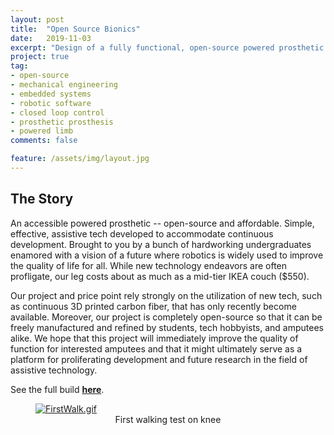 ```yaml
---
layout: post
title:  "Open Source Bionics"
date:   2019-11-03
excerpt: "Design of a fully functional, open-source powered prosthetic knee"
project: true
tag:
- open-source
- mechanical engineering
- embedded systems
- robotic software
- closed loop control
- prosthetic prosthesis
- powered limb
comments: false

feature: /assets/img/layout.jpg
---
```


## The Story

An accessible powered prosthetic -- open-source and affordable. Simple, effective, assistive tech developed to accommodate continuous development. Brought to you by a bunch of hardworking undergraduates enamored with a vision of a future where robotics is widely used to improve the quality of life for all. While new technology endeavors are often profligate, our leg costs about as much as a mid-tier IKEA couch ($550).

Our project and price point rely strongly on the utilization of new tech, such as continuous 3D printed carbon fiber, that has only recently become available. Moreover, our project is completely open-source so that it can be freely manufactured and refined by students, tech hobbyists, and amputees alike. We hope that this project will immediately improve the quality of function for interested amputees and that it might ultimately serve as a platform for proliferating development and future research in the field of assistive technology.

See the full build <a href="http://hackster.io/jfran"><b>here</b></a>.

<figure>
	<a href="{{ site.url }}/assets/img/firstWalk.gif"><img src="{{ site.url }}/assets/img/firstWalk.gif" alt="FirstWalk.gif"></a>
	<figcaption><center>First walking test on knee</center>
    </figcaption>
</figure>
